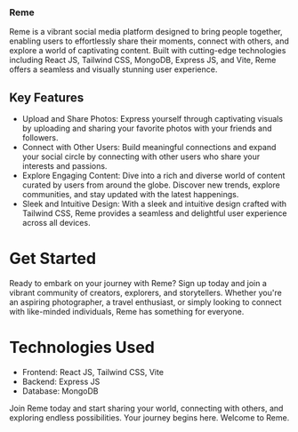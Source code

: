 ### Reme

Reme is a vibrant social media platform designed to bring people together, enabling users to effortlessly share their moments, connect with others, and explore a world of captivating content. Built with cutting-edge technologies including React JS, Tailwind CSS, MongoDB, Express JS, and Vite, Reme offers a seamless and visually stunning user experience.

## Key Features

- Upload and Share Photos: Express yourself through captivating visuals by uploading and sharing your favorite photos with your friends and followers.
- Connect with Other Users: Build meaningful connections and expand your social circle by connecting with other users who share your interests and passions.
- Explore Engaging Content: Dive into a rich and diverse world of content curated by users from around the globe. Discover new trends, explore communities, and stay updated with the latest happenings.
- Sleek and Intuitive Design: With a sleek and intuitive design crafted with Tailwind CSS, Reme provides a seamless and delightful user experience across all devices.

# Get Started

Ready to embark on your journey with Reme? Sign up today and join a vibrant community of creators, explorers, and storytellers. Whether you're an aspiring photographer, a travel enthusiast, or simply looking to connect with like-minded individuals, Reme has something for everyone.

# Technologies Used

- Frontend: React JS, Tailwind CSS, Vite
- Backend: Express JS
- Database: MongoDB

Join Reme today and start sharing your world, connecting with others, and exploring endless possibilities. Your journey begins here. Welcome to Reme.